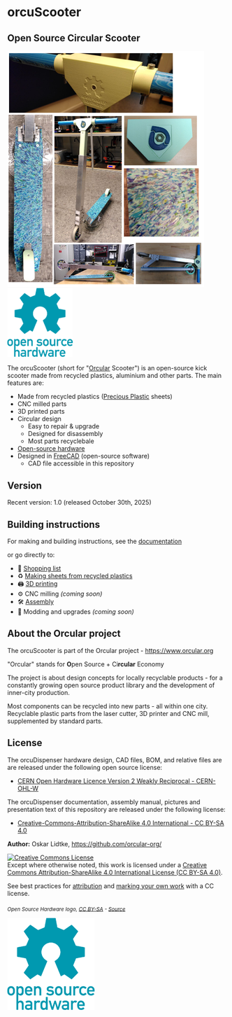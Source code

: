 # orcuScooter

## Open Source Circular Scooter

<img width="450" src="Documentation/images/readme/Title_orcuScooter.png"> <img width="150" src="Documentation/images/readme/oshw-logo.svg">

The orcuScooter (short for "[Orcular](#about-the-orcular-project) Scooter") is an open-source kick scooter made from recycled plastics, aluminium and other parts. The main features are:
- Made from recycled plastics ([Precious Plastic](https://preciousplastic.com/) sheets)
- CNC milled parts
- 3D printed parts
- Circular design
  - Easy to repair & upgrade
  - Designed for disassembly
  - Most parts recyclebale
- [Open-source hardware](#license)
- Designed in [FreeCAD](https://www.freecad.org/) (open-source software)
  - CAD file accessible in this repository
 
## Version
Recent version: 1.0 (released October 30th, 2025)
 
## Building instructions
 
For making and building instructions, see the [documentation](Documentation/Introduction.md)

or go directly to:

- 🛒 [Shopping list](Documentation/Shopping_list.md)
- ♻️ [Making sheets from recycled plastics](Documentation/Making_sheets.md)
- 🖨️ [3D printing](Documentation/3D_printing.md)
- ⚙️ CNC milling *(coming soon)*
- 🛠️ [Assembly](Documentation/Assembly.md)
- 🔼 Modding and upgrades *(coming soon)*

## About the Orcular project
The orcuScooter is part of the Orcular project - https://www.orcular.org

"Orcular" stands for **O**pen Source + Ci**rcular** Economy

The project is about design concepts for locally recyclable products - for a constantly growing open source product library and the development of inner-city production.

Most components can be recycled into new parts - all within one city.
Recyclable plastic parts from the laser cutter, 3D printer and CNC mill, supplemented by standard parts.

## License

The orcuDispenser hardware design, CAD files, BOM, and relative files are are released under the following open source license:

- [CERN Open Hardware Licence Version 2 Weakly Reciprocal - CERN-OHL-W](https://cern-ohl.web.cern.ch/)

The orcuDispenser documentation, assembly manual, pictures and presentation text of this repository are released under the following license:

- [Creative-Commons-Attribution-ShareAlike 4.0 International - CC BY-SA 4.0](http://creativecommons.org/licenses/by-sa/4.0/)

**Author:** Oskar Lidtke, https://github.com/orcular-org/

<a rel="license" href="http://creativecommons.org/licenses/by-sa/4.0/"><img alt="Creative Commons License" style="border-width:0" src="https://i.creativecommons.org/l/by-sa/4.0/88x31.png" /></a><br />Except where otherwise noted, this work is licensed under a <a rel="license" href="http://creativecommons.org/licenses/by-sa/4.0/">Creative Commons Attribution-ShareAlike 4.0 International License (CC BY-SA 4.0)</a>.

See best practices for [attribution](https://wiki.creativecommons.org/wiki/Best_practices_for_attribution) and [marking your own work](https://wiki.creativecommons.org/wiki/Marking_your_work_with_a_CC_license) with a CC license.

<p align="left">
<i> <sub> Open Source Hardware logo, <a href="https://creativecommons.org/licenses/by-sa/4.0/">CC BY-SA</a> - <a href="https://www.oshwa.org/open-source-hardware-logo/">Source</a> </sub></i>
</p>

<img width="200" src="Documentation/images/readme/oshw-logo.svg">


